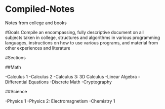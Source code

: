 # Compiled-Notes
Notes from college and books

#Goals
Compile an encompassing, fully descriptive document on all subjects taken in college, structures and algorithms in various programming languages, instructions on how to use various programs, and material from other experiences and literature

#Sections

##Math

-Calculus 1
-Calculus 2
-Calculus 3: 3D Calculus
-Linear Algebra
-Differential Equations
-Discrete Math
-Cryptography


##Science

-Physics 1
-Physics 2: Electromagnetism
-Chemistry 1



##

